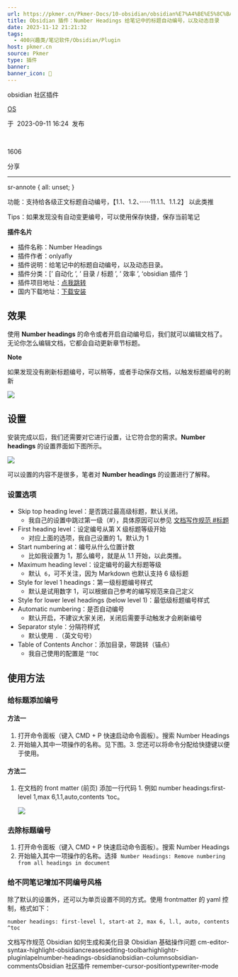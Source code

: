 ```yaml
---
url: https://pkmer.cn/Pkmer-Docs/10-obsidian/obsidian%E7%A4%BE%E5%8C%BA%E6%8F%92%E4%BB%B6/number-headings-obsidian/
title: Obsidian 插件：Number Headings 给笔记中的标题自动编号，以及动态目录
date: 2023-11-12 21:21:32
tags:
  - 400兴趣类/笔记软件/Obsidian/Plugin
host: pkmer.cn
source: Pkmer
type: 插件
banner: 
banner_icon: 🔖
---
```

<div class="menu-toggle"> <SidebarToggle client:idle ></SidebarToggle> </div>

obsidian 社区插件

[OS](https://pkmer.cn/authors/os)

于  2023-09-11 16:24  发布

 

1606

分享

* * *

sr-annote { all: unset; }

功能：支持给各级正文标题自动编号，【1.1、1.2、······11.1.1、1.1.2】 以此类推

Tips：如果发现没有自动变更编号，可以使用保存快捷，保存当前笔记

**插件名片**

*   插件名称：Number Headings
*   插件作者：onlyafly
*   插件说明：给笔记中的标题自动编号，以及动态目录。
*   插件分类：[’ 自动化 ’, ’ 目录 / 标题 ’, ’ 效率 ’, ‘obsidian 插件 ‘]
*   插件项目地址：[点我跳转](https://github.com/onlyafly/number-headings-obsidian)
*   国内下载地址：[下载安装](https://pkmer.cn/products/plugin/pluginMarket/?number-headings-obsidian)

## 效果

使用 **Number headings** 的命令或者开启自动编号后，我们就可以编辑文档了。无论你怎么编辑文档，它都会自动更新章节标题。

**Note**

如果发现没有刷新标题编号，可以稍等，或者手动保存文档，以触发标题编号的刷新

![](https://cdn.pkmer.cn/images/d4d33e896b1006d15513725cab7fa095_MD5.png!pkmer)

## 设置

安装完成以后，我们还需要对它进行设置，让它符合您的需求。**Number headings** 的设置界面如下图所示。

![](https://cdn.pkmer.cn/images/9921c92fc0cb37c3fa38a7436aa21645_MD5.png!pkmer)

可以设置的内容不是很多，笔者对 **Number headings** 的设置进行了解释。

### 设置选项

*   Skip top heading level：是否跳过最高级标题，默认关闭。
    *   我自己的设置中跳过第一级（#），具体原因可以参见 [文档写作规范 #标题](https://pkmer.cn/Pkmer-Docs/00-%E5%85%B3%E4%BA%8E/%E5%8D%8F%E4%BD%9C%E8%80%85%E6%8C%87%E5%8D%97/%E6%96%87%E6%A1%A3%E5%86%99%E4%BD%9C%E8%A7%84%E8%8C%83#%E6%A0%87%E9%A2%98)
*   First heading level：设定编号从第 X 级标题等级开始
    *   对应上面的选项，我自己设置的 1。默认为 1
*   Start numbering at：编号从什么位置计数
    *   比如我设置为 1，那么编号，就是从 1.1 开始，以此类推。
*   Maximum heading level：设定编号的最大标题等级
    *   默认  `6`，可不关注，因为 Markdown 也默认支持 6 级标题
*   Style for level 1 headings：第一级标题编号样式
    *   默认是试用数字 1，可以根据自己参考的编写规范来自己定义
*   Style for lower level headings (below level 1)：最低级标题编号样式
*   Automatic numbering：是否自动编号
    *   默认开启，不建议大家关闭，关闭后需要手动触发才会刷新编号
*   Separator style：分隔符样式
    *   默认使用 `.`（英文句号）
*   Table of Contents Anchor：添加目录，带跳转（锚点）
    *   我自己使用的配置是 `^TOC`

## 使用方法

### 给标题添加编号

#### 方法一

1.  打开命令面板（键入 CMD + P 快速启动命令面板）。搜索 Number Headings
2.  开始输入其中一项操作的名称。见下图。3. 您还可以将命令分配给快捷键以便于使用。

#### 方法二

1.  在文档的 front matter (前页) 添加一行代码 1. 例如 number headings:first-level 1,max 6,1.1,auto,contents ‘toc。
    
    ![](https://cdn.pkmer.cn/images/40e7d86c10af5c9c198b3c9fb429b734_MD5.png!pkmer)
    

### 去除标题编号

1.  打开命令面板（键入 CMD + P 快速启动命令面板）。搜索 Number Headings
2.  开始输入其中一项操作的名称。选择  `Number Headings: Remove numbering from all headings in document`

### 给不同笔记增加不同编号风格

除了默认的设置外，还可以为单页设置不同的方式。使用 frontmatter 的 yaml 控制，格式如下：

```
number headings: first-level l, start-at 2, max 6, l.l, auto, contents ^toc

```

文档写作规范 Obsidian 如何生成和美化目录 Obsidian 基础操作问题 cm-editor-syntax-highlight-obsidiancreasesediting-toolbarhighlightr-pluginlapelnumber-headings-obsidianobsidian-columnsobsidian-commentsObsidian 社区插件 remember-cursor-positiontypewriter-mode